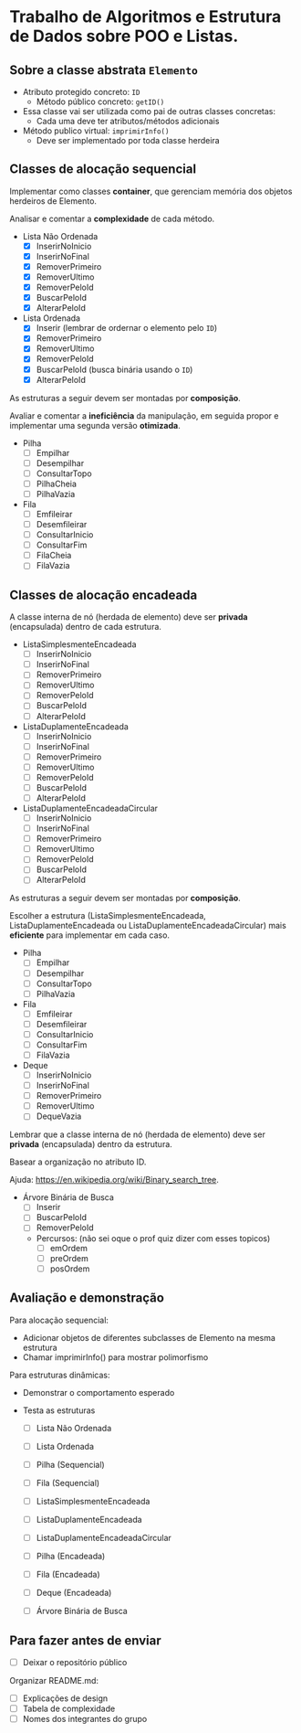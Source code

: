 # Trabalho de Algoritmos e Estrutura de Dados sobre POO e Listas. 

## Sobre a classe abstrata `Elemento`

- Atributo protegido concreto: `ID`
  - Método público concreto: `getID()`
- Essa classe vai ser utilizada como pai de outras classes concretas:
  - Cada uma deve ter atributos/métodos adicionais
- Método publico virtual: `imprimirInfo()`
  - Deve ser implementado por toda classe herdeira

## Classes de alocação sequencial

Implementar como classes **container**, que gerenciam memória dos objetos herdeiros de Elemento.

Analisar e comentar a **complexidade** de cada método.

- Lista Não Ordenada
  - [X] InserirNoInicio
  - [X] InserirNoFinal
  - [X] RemoverPrimeiro
  - [X] RemoverUltimo
  - [X] RemoverPeloId
  - [X] BuscarPeloId
  - [X] AlterarPeloId

- Lista Ordenada
  - [X] Inserir (lembrar de ordernar o elemento pelo `ID`)
  - [X] RemoverPrimeiro
  - [X] RemoverUltimo
  - [X] RemoverPeloId
  - [X] BuscarPeloId (busca binária usando o `ID`)
  - [X] AlterarPeloId

As estruturas a seguir devem ser montadas por **composição**.

Avaliar e comentar a **ineficiência** da manipulação, em seguida propor e implementar uma segunda versão **otimizada**.

- Pilha
  - [ ] Empilhar
  - [ ] Desempilhar
  - [ ] ConsultarTopo
  - [ ] PilhaCheia
  - [ ] PilhaVazia

- Fila
  - [ ] Emfileirar
  - [ ] Desemfileirar
  - [ ] ConsultarInicio
  - [ ] ConsultarFim
  - [ ] FilaCheia
  - [ ] FilaVazia

## Classes de alocação encadeada

A classe interna de nó (herdada de elemento) deve ser **privada** (encapsulada) dentro de cada estrutura.

- ListaSimplesmenteEncadeada
  - [ ] InserirNoInicio
  - [ ] InserirNoFinal
  - [ ] RemoverPrimeiro
  - [ ] RemoverUltimo
  - [ ] RemoverPeloId
  - [ ] BuscarPeloId
  - [ ] AlterarPeloId

- ListaDuplamenteEncadeada
  - [ ] InserirNoInicio
  - [ ] InserirNoFinal
  - [ ] RemoverPrimeiro
  - [ ] RemoverUltimo
  - [ ] RemoverPeloId
  - [ ] BuscarPeloId
  - [ ] AlterarPeloId

- ListaDuplamenteEncadeadaCircular
  - [ ] InserirNoInicio
  - [ ] InserirNoFinal
  - [ ] RemoverPrimeiro
  - [ ] RemoverUltimo
  - [ ] RemoverPeloId
  - [ ] BuscarPeloId
  - [ ] AlterarPeloId

As estruturas a seguir devem ser montadas por **composição**.

Escolher a estrutura (ListaSimplesmenteEncadeada, ListaDuplamenteEncadeada ou ListaDuplamenteEncadeadaCircular) mais **eficiente** para implementar em cada caso.

- Pilha
  - [ ] Empilhar
  - [ ] Desempilhar
  - [ ] ConsultarTopo
  - [ ] PilhaVazia

- Fila
  - [ ] Emfileirar
  - [ ] Desemfileirar
  - [ ] ConsultarInicio
  - [ ] ConsultarFim
  - [ ] FilaVazia

- Deque
  - [ ] InserirNoInicio
  - [ ] InserirNoFinal
  - [ ] RemoverPrimeiro
  - [ ] RemoverUltimo
  - [ ] DequeVazia

Lembrar que a classe interna de nó (herdada de elemento) deve ser **privada** (encapsulada) dentro da estrutura.

Basear a organização no atributo ID.

Ajuda: https://en.wikipedia.org/wiki/Binary_search_tree.

- Árvore Binária de Busca
  - [ ] Inserir
  - [ ] BuscarPeloId
  - [ ] RemoverPeloId
  - Percursos: (não sei oque o prof quiz dizer com esses topicos)
    - [ ] emOrdem
    - [ ] preOrdem
    - [ ] posOrdem

## Avaliação e demonstração

Para alocação sequencial:
- Adicionar objetos de diferentes subclasses de Elemento na mesma estrutura
- Chamar imprimirInfo() para mostrar polimorfismo

Para estruturas dinâmicas:
- Demonstrar o comportamento esperado

- Testa as estruturas
  - [ ] Lista Não Ordenada
  - [ ] Lista Ordenada
  - [ ] Pilha (Sequencial)
  - [ ] Fila (Sequencial)
  - [ ] ListaSimplesmenteEncadeada
  - [ ] ListaDuplamenteEncadeada
  - [ ] ListaDuplamenteEncadeadaCircular
  - [ ] Pilha (Encadeada)
  - [ ] Fila (Encadeada)
  - [ ] Deque (Encadeada)
  - [ ] Árvore Binária de Busca

    
## Para fazer antes de enviar

- [ ] Deixar o repositório público

Organizar README.md:
- [ ] Explicações de design
- [ ] Tabela de complexidade
- [ ] Nomes dos integrantes do grupo
